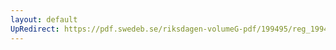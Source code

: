 ```yaml
---
layout: default
UpRedirect: https://pdf.swedeb.se/riksdagen-volumeG-pdf/199495/reg_199495/reg_199495_0212.pdf
---
```

